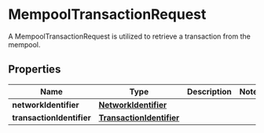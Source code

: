 

# MempoolTransactionRequest

A MempoolTransactionRequest is utilized to retrieve a transaction from the mempool.
## Properties

Name | Type | Description | Notes
------------ | ------------- | ------------- | -------------
**networkIdentifier** | [**NetworkIdentifier**](NetworkIdentifier.md) |  | 
**transactionIdentifier** | [**TransactionIdentifier**](TransactionIdentifier.md) |  | 



